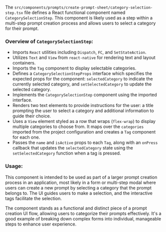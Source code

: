 The `src/components/prompts/create-prompt-sheet/category-selection-step.tsx` file defines a React functional component named `CategorySelectionStep`. This component is likely used as a step within a multi-step prompt creation process and allows users to select a category for their prompt. 

### Overview of `CategorySelectionStep`:

- Imports `React` utilities including `Dispatch`, `FC`, and `SetStateAction`.
- Utilizes `Text` and `View` from `react-native` for rendering text and layout containers.
- Imports the `Tag` component to display selectable categories.
- Defines a `CategorySelectionStepProps` interface which specifies the expected props for the component: `selectedCategory` to indicate the currently selected category, and `setSelectedCategory` to update the selected category.
- Implements the `CategorySelectionStep` component using the imported interface.
- Renders two text elements to provide instructions for the user: a title prompting the user to select a category and additional information to guide their choice.
- Uses a `View` element styled as a row that wraps (`flex-wrap`) to display multiple categories to choose from. It maps over the `categories` imported from the project configuration and creates a `Tag` component for each one.
- Passes the `name` and `isActive` props to each `Tag`, along with an `onPress` callback that updates the `selectedCategory` state using the `setSelectedCategory` function when a tag is pressed.

### Usage:

This component is intended to be used as part of a larger prompt creation process in an application, most likely in a form or multi-step modal where users can create a new prompt by selecting a category that the prompt belongs to. The UI guides users to make a selection, and the interactive tags facilitate the selection.

The component stands as a functional and distinct piece of a prompt creation UI flow, allowing users to categorize their prompts effectively. It's a good example of breaking down complex forms into individual, manageable steps to enhance user experience.